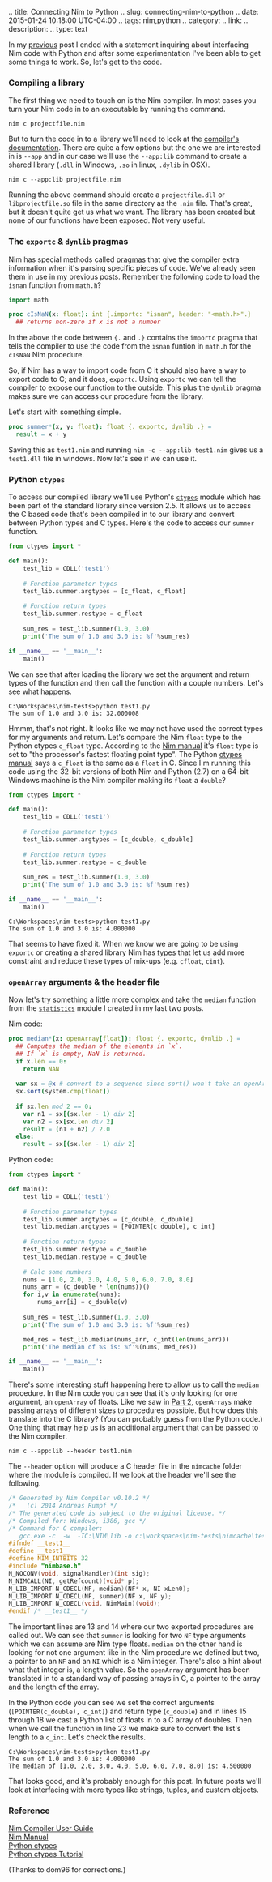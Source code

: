 .. title: Connecting Nim to Python
.. slug: connecting-nim-to-python
.. date: 2015-01-24 10:18:00 UTC-04:00
.. tags: nim,python
.. category: 
.. link: 
.. description: 
.. type: text

In my [previous][part-2] post I ended with a statement inquiring about interfacing Nim code with Python and after some experimentation I've been able to get some things to work. So, let's get to the code.

<!-- TEASER_END -->

### Compiling a library
The first thing we need to touch on is the Nim compiler. In most cases you turn your Nim code in to an executable by running the command.

    nim c projectfile.nim

But to turn the code in to a library we'll need to look at the [compiler's documentation](http://nim-lang.org/nimc.html). There are quite a few options but the one we are interested in is `--app` and in our case we'll use the `--app:lib` command to create a shared library (`.dll` in Windows, `.so` in linux, `.dylib` in OSX).

    nim c --app:lib projectfile.nim

Running the above command should create a `projectfile.dll` or `libprojectfile.so` file in the same directory as the `.nim` file. That's great, but it doesn't quite get us what we want. The library has been created but none of our functions have been exposed. Not very useful.

### The `exportc` & `dynlib` pragmas
Nim has special methods called [pragmas](http://nim-lang.org/manual.html#pragmas) that give the compiler extra information when it's parsing specific pieces of code. We've already seen them in use in my previous posts. Remember the following code to load the `isnan` function from `math.h`?

``` nim
import math

proc cIsNaN(x: float): int {.importc: "isnan", header: "<math.h>".}
  ## returns non-zero if x is not a number
```

In the above the code between `{.` and `.}` contains the `importc` pragma that tells the compiler to use the code from the `isnan` funtion in `math.h` for the `cIsNaN` Nim procedure.

So, if Nim has a way to import code from C it should also have a way to export code to C; and it does, `exportc`. Using `exportc` we can tell the compiler to expose our function to the outside. This plus the [`dynlib`](http://nim-lang.org/manual.html#dynlib-pragma-for-import) pragma makes sure we can access our procedure from the library.

Let's start with something simple.

``` nim
proc summer*(x, y: float): float {. exportc, dynlib .} =
  result = x + y
```

Saving this as `test1.nim` and running `nim -c --app:lib test1.nim` gives us a `test1.dll` file in windows. Now let's see if we can use it.

### Python `ctypes`
To access our compiled library we'll use Python's [`ctypes`](https://docs.python.org/2/library/ctypes.html) module which has been part of the standard library since version 2.5. It allows us to access the C based code that's been compiled in to our library and convert between Python types and C types. Here's the code to access our `summer` function.

``` python
from ctypes import *

def main():
    test_lib = CDLL('test1')
    
    # Function parameter types
    test_lib.summer.argtypes = [c_float, c_float]
    
    # Function return types
    test_lib.summer.restype = c_float
    
    sum_res = test_lib.summer(1.0, 3.0)
    print('The sum of 1.0 and 3.0 is: %f'%sum_res)

if __name__ == '__main__':
    main()
```

We can see that after loading the library we set the argument and return types of the function and then call the function with a couple numbers. Let's see what happens.

    C:\Workspaces\nim-tests>python test1.py
    The sum of 1.0 and 3.0 is: 32.000008

Hmmm, that's not right. It looks like we may not have used the correct types for my arguments and return. Let's compare the Nim `float` type to the Python ctypes `c_float` type. According to the [Nim manual](http://nim-lang.org/manual.html#pre-defined-floating-point-types) it's `float` type is set to "the processor's fastest floating point type". The Python [ctypes manual](https://docs.python.org/2/library/ctypes.html#fundamental-data-types) says a `c_float` is the same as a `float` in C. Since I'm running this code using the 32-bit versions of both Nim and Python (2.7) on a 64-bit Windows machine is the Nim compiler making its `float` a `double`?

``` python
from ctypes import *

def main():
    test_lib = CDLL('test1')
    
    # Function parameter types
    test_lib.summer.argtypes = [c_double, c_double]
    
    # Function return types
    test_lib.summer.restype = c_double
    
    sum_res = test_lib.summer(1.0, 3.0)
    print('The sum of 1.0 and 3.0 is: %f'%sum_res)

if __name__ == '__main__':
    main()
```

    C:\Workspaces\nim-tests>python test1.py
    The sum of 1.0 and 3.0 is: 4.000000

That seems to have fixed it. When we know we are going to be using `exportc` or creating a shared library Nim has [types](http://nim-lang.org/manual.html#types) that let us add more constraint and reduce these types of mix-ups (e.g. `cfloat`, `cint`).

### `openArray` arguments & the header file
Now let's try something a little more complex and take the `median` function from the [`statistics`](https://github.com/akehrer/nim-statistics) module I created in my last two posts.

Nim code:
``` nim
proc median*(x: openArray[float]): float {. exportc, dynlib .} = 
  ## Computes the median of the elements in `x`. 
  ## If `x` is empty, NaN is returned.
  if x.len == 0:
    return NAN
  
  var sx = @x # convert to a sequence since sort() won't take an openArray
  sx.sort(system.cmp[float])
  
  if sx.len mod 2 == 0:
    var n1 = sx[(sx.len - 1) div 2]
    var n2 = sx[sx.len div 2]
    result = (n1 + n2) / 2.0
  else:
    result = sx[(sx.len - 1) div 2]
```

Python code:
``` python
from ctypes import *

def main():
    test_lib = CDLL('test1')
    
    # Function parameter types
    test_lib.summer.argtypes = [c_double, c_double]
    test_lib.median.argtypes = [POINTER(c_double), c_int]
    
    # Function return types
    test_lib.summer.restype = c_double
    test_lib.median.restype = c_double
    
    # Calc some numbers
    nums = [1.0, 2.0, 3.0, 4.0, 5.0, 6.0, 7.0, 8.0]
    nums_arr = (c_double * len(nums))()
    for i,v in enumerate(nums):
        nums_arr[i] = c_double(v)
    
    sum_res = test_lib.summer(1.0, 3.0)
    print('The sum of 1.0 and 3.0 is: %f'%sum_res)

    med_res = test_lib.median(nums_arr, c_int(len(nums_arr)))
    print('The median of %s is: %f'%(nums, med_res))

if __name__ == '__main__':
    main()
```

There's some interesting stuff happening here to allow us to call the `median` procedure. In the Nim code you can see that it's only looking for one argument, an `openArray` of floats. Like we saw in [Part 2][part-2], `openArrays` make passing arrays of different sizes to procedures possible. But how does this translate into the C library? (You can probably guess from the Python code.) One thing that may help us is an additional argument that can be passed to the Nim compiler.

    nim c --app:lib --header test1.nim

The `--header` option will produce a C header file in the `nimcache` folder where the module is compiled. If we look at the header we'll see the following.

``` c
/* Generated by Nim Compiler v0.10.2 */
/*   (c) 2014 Andreas Rumpf */
/* The generated code is subject to the original license. */
/* Compiled for: Windows, i386, gcc */
/* Command for C compiler:
   gcc.exe -c  -w  -IC:\NIM\lib -o c:\workspaces\nim-tests\nimcache\test1.o c:\workspaces\nim-tests\nimcache\test1.h */
#ifndef __test1__
#define __test1__
#define NIM_INTBITS 32
#include "nimbase.h"
N_NOCONV(void, signalHandler)(int sig);
N_NIMCALL(NI, getRefcount)(void* p);
N_LIB_IMPORT N_CDECL(NF, median)(NF* x, NI xLen0);
N_LIB_IMPORT N_CDECL(NF, summer)(NF x, NF y);
N_LIB_IMPORT N_CDECL(void, NimMain)(void);
#endif /* __test1__ */
```

The important lines are 13 and 14 where our two exported procedures are called out. We can see that `summer` is looking for two `NF` type arguments which we can assume are Nim type floats. `median` on the other hand is looking for not one argument like in the Nim procedure we defined but two, a pointer to an `NF` and an `NI` which is a Nim integer. There's also a hint about what that integer is, a length value. So the `openArray` argument has been translated in to a standard way of passing arrays in C, a pointer to the array and the length of the array.

In the Python code you can see we set the correct arguments (`[POINTER(c_double), c_int]`) and return type (`c_double`) and in lines 15 through 18 we cast a Python list of floats in to a C array of doubles. Then when we call the function in line 23 we make sure to convert the list's length to a `c_int`. Let's check the results.

    C:\Workspaces\nim-tests>python test1.py
    The sum of 1.0 and 3.0 is: 4.000000
    The median of [1.0, 2.0, 3.0, 4.0, 5.0, 6.0, 7.0, 8.0] is: 4.500000

That looks good, and it's probably enough for this post. In future posts we'll look at interfacing with more types like strings, tuples, and custom objects.

### Reference
[Nim Compiler User Guide](http://nim-lang.org/nimc.html)  
[Nim Manual](http://nim-lang.org/manual.html)  
[Python ctypes](https://docs.python.org/2/library/ctypes.html)  
[Python ctypes Tutorial](http://jjd-comp.che.wisc.edu/index.php/PythonCtypesTutorial)  


(Thanks to dom96 for corrections.)

[part-2]: link://slug/getting-started-with-nim-2